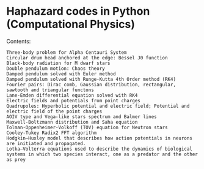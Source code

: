 # Haphazard codes in Python (Computational Physics)

Contents:

	Three-body problem for Alpha Centauri System
	Circular drum head anchored at the edge: Bessel J0 function
	Black-body radiation for M dwarf stars
	Double pendulum motion: Chaos theory
	Damped pendulum solved with Euler method
	Damped pendulum solved with Runge-Kutta 4th Order method (RK4)
	Fourier pairs: Dirac comb, Gaussian distribution, rectangular, sawtooth and triangular functons
	Lane-Emden differential equation solved with RK4
	Electric fields and potentials from point charges
	Quadrupoles: Hyperbolic potential and electric field; Potential and electric field of the point charges
	AOIV type and Vega-like stars spectrum and Balmer lines
	Maxwell-Boltzmann distribution and Saha equation
	Tolman-Oppenheimer-Volkoff (TOV) equation for Neutron stars
	Cooley-Tukey Radix2 FFT algorithm
	Hodgkin–Huxley model that describes how action potentials in neurons are initiated and propagated. 
	Lotka–Volterra equations used to describe the dynamics of biological systems in which two species interact, one as a predator and the other as prey

